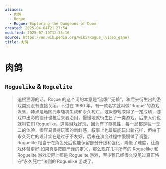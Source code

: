 ```yaml
---
aliases:
  - 肉鸽
  - Rogue
  - Rogue: Exploring the Dungeons of Doom
created: 2025-04-04T21:27:54
modified: 2025-07-19T12:35:16
source: https://en.wikipedia.org/wiki/Rogue_(video_game)
title: 肉鸽
---
```


# 肉鸽

## `Roguelike` & `Roguelite`

> 追根溯源的话，Rogue 的这个词的本意是“流氓”“无赖”，和后来衍生出的游戏类别没有直接关系。不过在 1980 年，有一款名字就叫做“Rogue”的游戏发售，特点是地图元素随机生成和永久死亡。这款游戏取得了一定成绩，游戏中出彩的设计也被后来者沿用，慢慢地就衍生出了一类游戏，后来人们也就叫它们 Roguelike。这类游戏好玩，因为有了随机性，每一局都是独一无二的体验，很容易保持玩家的新鲜感，叙事上也屡屡能玩出新花样，但由于永久死亡的设计实在是过于不友好，后来在演变过程中慢慢做了调整。Roguelite 相当于在角色死后也能保留部分升级和强化，降低了难度，让游戏体验更好
> 如果真要按照严谨的定义，那么现在几乎所有的 Roguelike 和 Roguelite 游戏实际上都是 Roguelite 游戏，至少我已经很久没见过真正恪守“永久死亡”法则的 Roguelike 游戏了。
